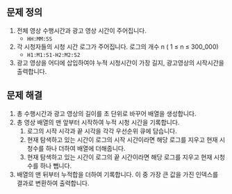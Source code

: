 ## 문제 정의

1. 전체 영상 수행시간과 광고 영상 시간이 주어집니다.
    - `HH:MM:SS`
2. 각 시청자들의 시청 시간 로그가 주어집니다. 로그의 개수 n ( 1 ≤ n ≤ 300_000)
    - `H1:M1:S1-H2:M2:S2`
3. 광고 영상을 어디에 삽입하여야 누적 시청시간이 가장 길지, 광고영상의 시작시간을 출력합니다.

## 문제 해결

1. 총 수행시간과 광고 영상의 길이를 초 단위로 바꾸어 배열을 생성합니다.
2. 총 영상 배열의 맨 앞부터 시작하여 누적 시청 시간을 기록합니다.
    1. 로그의 시작 시각과 끝 시각을 각각 우선순위 큐에 담습니다.
    2. 현재 탐색하고 있는 시간이 로그의 시작 시간이라면 해당 로그를 지우고 현재 시청수를 하나 더하여 배열에 더해줍니다.
    3. 현재 탐색하고 있는 시간이 로그의 끝 시간이라면 해당 로그를 지우고 현재 시청수를 하나 뺍니다.
3. 배열의 맨 뒤부터 누적합을 더하여 기록합니다. 이 중 가장 큰 값을 가진 인덱스를 결과로 변환하여 출력합니다.